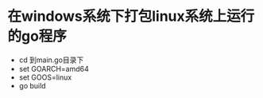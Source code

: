 
# 在windows系统下打包linux系统上运行的go程序
*  cd 到main.go目录下
*  set GOARCH=amd64
*  set GOOS=linux
*  go build

 


